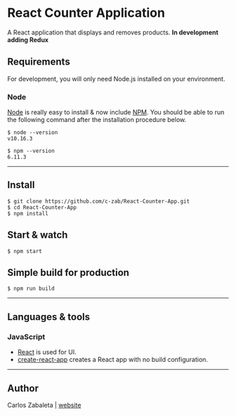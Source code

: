 # React Counter Application

A React application that displays and removes products. **In development adding Redux**

## Requirements

For development, you will only need Node.js installed on your environment.

### Node

[Node](http://nodejs.org/) is really easy to install & now include [NPM](https://npmjs.org/).
You should be able to run the following command after the installation procedure
below.

    $ node --version
    v10.16.3

    $ npm --version
    6.11.3

---

## Install

    $ git clone https://github.com/c-zab/React-Counter-App.git
    $ cd React-Counter-App
    $ npm install

## Start & watch

    $ npm start

## Simple build for production

    $ npm run build

---

## Languages & tools

### JavaScript

- [React](http://facebook.github.io/react) is used for UI.
- [create-react-app](https://github.com/facebook/create-react-app) creates a React app with no build configuration.

---

## Author

Carlos Zabaleta | [website](http://czabalet.com/)
